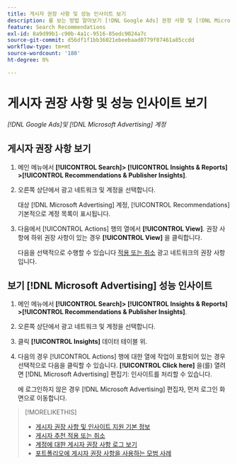 ```yaml
---
title: 게시자 권장 사항 및 성능 인사이트 보기
description: 를 보는 방법 알아보기 [!DNL Google Ads] 권장 사항 및 [!DNL Microsoft Advertising] 광고 네트워크 계정에 대한 성능 인사이트.
feature: Search Recommendations
exl-id: 8a9d99b1-c90b-4a1c-9516-85edc9024a7c
source-git-commit: d56df1f1bb36021ebeebaad0779f07461a85ccdd
workflow-type: tm+mt
source-wordcount: '180'
ht-degree: 0%

---
```


# 게시자 권장 사항 및 성능 인사이트 보기

*[!DNL Google Ads]및 [!DNL Microsoft Advertising] 계정*

## 게시자 권장 사항 보기

1. 메인 메뉴에서 **[!UICONTROL Search]> [!UICONTROL Insights & Reports] >[!UICONTROL Recommendations & Publisher Insights]**.

1. 오른쪽 상단에서 광고 네트워크 및 계정을 선택합니다.

   대상 [!DNL Microsoft Advertising] 계정, [!UICONTROL Recommendations] 기본적으로 계정 목록이 표시됩니다.

1. 다음에서 [!UICONTROL Actions] 행의 열에서 **[!UICONTROL View]**. 권장 사항에 하위 권장 사항이 있는 경우 **[!UICONTROL View]** 을 클릭합니다.

   다음을 선택적으로 수행할 수 있습니다 [적용 또는 취소](recommendation-apply-dismiss.md) 광고 네트워크의 권장 사항입니다.

## 보기 [!DNL Microsoft Advertising] 성능 인사이트

1. 메인 메뉴에서 **[!UICONTROL Search]> [!UICONTROL Insights & Reports] >[!UICONTROL Recommendations & Publisher Insights]**.

1. 오른쪽 상단에서 광고 네트워크 및 계정을 선택합니다.

1. 클릭 **[!UICONTROL Insights]** 데이터 테이블 위.

1. 다음의 경우 [!UICONTROL Actions] 행에 대한 열에 작업이 포함되어 있는 경우 선택적으로 다음을 클릭할 수 있습니다. **[!UICONTROL Click here]** 을(를) 열려면 [!DNL Microsoft Advertising] 편집기: 인사이트를 처리할 수 있습니다.

   에 로그인하지 않은 경우 [!DNL Microsoft Advertising] 편집자, 먼저 로그인 화면으로 이동합니다.

>[!MORELIKETHIS]
>
>* [게시자 권장 사항 및 인사이트 지원 기본 정보](recommendation-support.md)
>* [게시자 추천 적용 또는 취소](recommendation-apply-dismiss.md)
>* [계정에 대한 게시자 권장 사항 로그 보기](recommendation-view-log.md)
>* [포트폴리오에 게시자 권장 사항을 사용하는 모범 사례](recommendation-best-practices.md)
